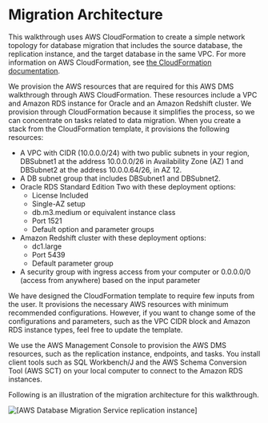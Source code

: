 # Migration Architecture<a name="chap-rdsoracle2redshift.architecture"></a>

This walkthrough uses AWS CloudFormation to create a simple network topology for database migration that includes the source database, the replication instance, and the target database in the same VPC\. For more information on AWS CloudFormation, see [the CloudFormation documentation](https://docs.aws.amazon.com/AWSCloudFormation/latest/UserGuide/Welcome.html)\.

We provision the AWS resources that are required for this AWS DMS walkthrough through AWS CloudFormation\. These resources include a VPC and Amazon RDS instance for Oracle and an Amazon Redshift cluster\. We provision through CloudFormation because it simplifies the process, so we can concentrate on tasks related to data migration\. When you create a stack from the CloudFormation template, it provisions the following resources:
+ A VPC with CIDR \(10\.0\.0\.0/24\) with two public subnets in your region, DBSubnet1 at the address 10\.0\.0\.0/26 in Availability Zone \(AZ\) 1 and DBSubnet2 at the address 10\.0\.0\.64/26, in AZ 12\.
+ A DB subnet group that includes DBSubnet1 and DBSubnet2\.
+ Oracle RDS Standard Edition Two with these deployment options:
  + License Included
  + Single\-AZ setup
  + db\.m3\.medium or equivalent instance class
  + Port 1521
  + Default option and parameter groups
+ Amazon Redshift cluster with these deployment options:
  + dc1\.large
  + Port 5439
  + Default parameter group
+ A security group with ingress access from your computer or 0\.0\.0\.0/0 \(access from anywhere\) based on the input parameter

We have designed the CloudFormation template to require few inputs from the user\. It provisions the necessary AWS resources with minimum recommended configurations\. However, if you want to change some of the configurations and parameters, such as the VPC CIDR block and Amazon RDS instance types, feel free to update the template\.

We use the AWS Management Console to provision the AWS DMS resources, such as the replication instance, endpoints, and tasks\. You install client tools such as SQL Workbench/J and the AWS Schema Conversion Tool \(AWS SCT\) on your local computer to connect to the Amazon RDS instances\.

Following is an illustration of the migration architecture for this walkthrough\.

![\[AWS Database Migration Service replication instance\]](http://docs.aws.amazon.com/dms/latest/sbs/images/sbs-rdsor2RedshiftMigrationArchitecture.png)